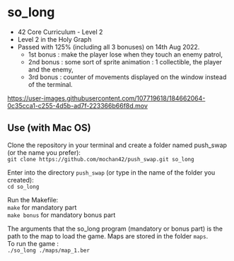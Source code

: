 # so_long
* 42 Core Curriculum - Level 2
* Level 2 in the Holy Graph<br>
* Passed with 125% (including all 3 bonuses) on 14th Aug 2022.<br>
    - 1st bonus : make the player lose when they touch an enemy patrol,
    - 2nd bonus : some sort of sprite animation : 1 collectible, the player and the enemy,
    - 3rd bonus : counter of movements displayed on the window instead of the terminal.
 



https://user-images.githubusercontent.com/107719618/184662064-0c35cca1-c255-4d5b-ad7f-223366b66f8d.mov




## Use (with Mac OS)

Clone the repository in your terminal and create a folder named push_swap (or the name you prefer):<br>
`git clone https://github.com/mochan42/push_swap.git so_long`

Enter into the directory `push_swap` (or type in the name of the folder you created):<br>
`cd so_long`

Run the Makefile:<br>
`make` for mandatory part<br>
`make bonus` for mandatory bonus part

The arguments that the so_long program (mandatory or bonus part) is the path to the map to load the game.
Maps are stored in the folder `maps`. <br>
To run the game :<br>
`./so_long ./maps/map_1.ber`
